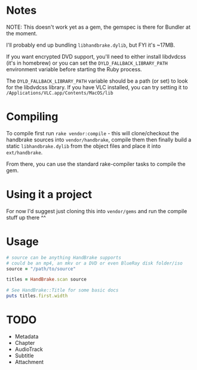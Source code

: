# Notes

NOTE: This doesn't work yet as a gem, the gemspec is there for Bundler at the moment.

I'll probably end up bundling `libhandbrake.dylib`, but FYI it's ~17MB.

If you want encrypted DVD support, you'll need to either install libdvdcss (it's in homebrew) or
you can set the `DYLD_FALLBACK_LIBRARY_PATH` environment variable before starting the Ruby process.

The `DYLD_FALLBACK_LIBRARY_PATH` variable should be a path (or set) to look for the libdvdcss library.
If you have VLC installed, you can try setting it to `/Applications/VLC.app/Contents/MacOS/lib`

# Compiling

To compile first run `rake vendor:compile` - this will clone/checkout the handbrake sources into
`vendor/handbrake`, compile them then finally build a static `libhandbrake.dylib` from the object files
and place it into `ext/handbrake`.

From there, you can use the standard rake-compiler tasks to compile the gem.

# Using it a project

For now I'd suggest just cloning this into `vendor/gems` and run the compile stuff up there ^^

# Usage

``` ruby
# source can be anything HandBrake supports
# could be an mp4, an mkv or a DVD or even BlueRay disk folder/iso
source = "/path/to/source"

titles = HandBrake.scan source

# See HandBrake::Title for some basic docs
puts titles.first.width
```

# TODO

* Metadata
* Chapter
* AudioTrack
* Subtitle
* Attachment